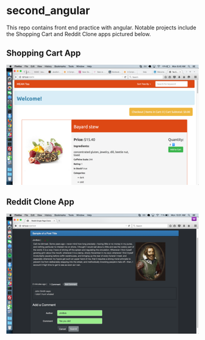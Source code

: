 # second_angular
  This repo contains front end practice with angular. Notable projects include the Shopping Cart and Reddit Clone apps pictured below.

## Shopping Cart App
<img src="./shopping_cart/meanteascreen.png" alt="">

## Reddit Clone App
<img src="./reddit_refactored/screenshot.png" alt="">
